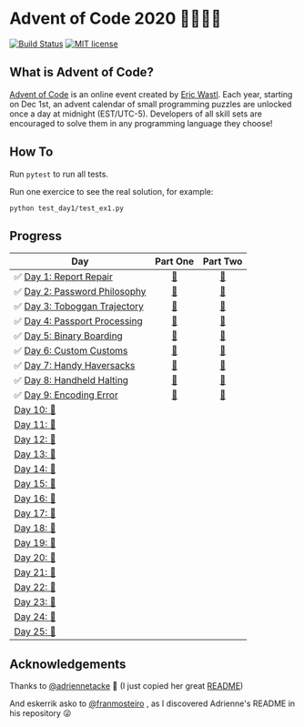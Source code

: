 # Advent of Code 2020 🎄👨‍💻🎄

[![Build Status](https://github.com/anxodio/aoc2020/workflows/build/badge.svg)](https://github.com/anxodio/aoc2020/actions)
[![MIT license](https://img.shields.io/badge/License-MIT-blue.svg)](https://opensource.org/licenses/MIT)

## What is Advent of Code?

[Advent of Code](http://adventofcode.com) is an online event created by [Eric Wastl](https://twitter.com/ericwastl). Each year, starting on Dec 1st, an advent calendar of small programming puzzles are unlocked once a day at midnight (EST/UTC-5). Developers of all skill sets are encouraged to solve them in any programming language they choose!

## How To

Run `pytest` to run all tests.

Run one exercice to see the real solution, for example:

```
python test_day1/test_ex1.py
```

## Progress

| Day                                                                                                  |                                 Part One                                  |                                 Part Two                                  |
| ---------------------------------------------------------------------------------------------------- | :-----------------------------------------------------------------------: | :-----------------------------------------------------------------------: |
| ✅ [Day 1: Report Repair](https://github.com/anxodio/aoc2020/tree/main/test_day1/exercise.txt)       | [🌟](https://github.com/anxodio/aoc2020/tree/main/test_day1/test_ex1.py)  | [🌟](https://github.com/anxodio/aoc2020/tree/main/test_day1/test_ex2.py)  |
| ✅ [Day 2: Password Philosophy](https://github.com/anxodio/aoc2020/tree/main/test_day2/exercise.txt) | [🌟](https://github.com/anxodio/aoc2020/tree/main/test_day2/test_ex3.py)  | [🌟](https://github.com/anxodio/aoc2020/tree/main/test_day2/test_ex4.py)  |
| ✅ [Day 3: Toboggan Trajectory](https://github.com/anxodio/aoc2020/tree/main/test_day3/exercise.txt) | [🌟](https://github.com/anxodio/aoc2020/tree/main/test_day3/test_ex5.py)  | [🌟](https://github.com/anxodio/aoc2020/tree/main/test_day3/test_ex6.py)  |
| ✅ [Day 4: Passport Processing](https://github.com/anxodio/aoc2020/tree/main/test_day4/exercise.txt) | [🌟](https://github.com/anxodio/aoc2020/tree/main/test_day4/test_ex7.py)  | [🌟](https://github.com/anxodio/aoc2020/tree/main/test_day4/test_ex8.py)  |
| ✅ [Day 5: Binary Boarding](https://github.com/anxodio/aoc2020/tree/main/test_day5/exercise.txt)     | [🌟](https://github.com/anxodio/aoc2020/tree/main/test_day5/test_ex9.py)  | [🌟](https://github.com/anxodio/aoc2020/tree/main/test_day5/test_ex10.py) |
| ✅ [Day 6: Custom Customs](https://github.com/anxodio/aoc2020/tree/main/test_day6/exercise.txt)      | [🌟](https://github.com/anxodio/aoc2020/tree/main/test_day6/test_ex11.py) | [🌟](https://github.com/anxodio/aoc2020/tree/main/test_day6/test_ex12.py) |
| ✅ [Day 7: Handy Haversacks](https://github.com/anxodio/aoc2020/tree/main/test_day7/exercise.txt)    | [🌟](https://github.com/anxodio/aoc2020/tree/main/test_day7/test_ex13.py) | [🌟](https://github.com/anxodio/aoc2020/tree/main/test_day7/test_ex14.py) |
| ✅ [Day 8: Handheld Halting](https://github.com/anxodio/aoc2020/tree/main/test_day8/exercise.txt)    | [🌟](https://github.com/anxodio/aoc2020/tree/main/test_day8/test_ex15.py) | [🌟](https://github.com/anxodio/aoc2020/tree/main/test_day8/test_ex16.py) |
| ✅ [Day 9: Encoding Error](https://github.com/anxodio/aoc2020/tree/main/test_day9/exercise.txt)      | [🌟](https://github.com/anxodio/aoc2020/tree/main/test_day8/test_ex17.py) | [🌟](https://github.com/anxodio/aoc2020/tree/main/test_day8/test_ex18.py) |
| [Day 10: 🚧 ]()                                                                                      |                                                                           |                                                                           |
| [Day 11: 🚧 ]()                                                                                      |                                                                           |                                                                           |
| [Day 12: 🚧 ]()                                                                                      |                                                                           |                                                                           |
| [Day 13: 🚧 ]()                                                                                      |                                                                           |                                                                           |
| [Day 14: 🚧 ]()                                                                                      |                                                                           |                                                                           |
| [Day 15: 🚧 ]()                                                                                      |                                                                           |                                                                           |
| [Day 16: 🚧 ]()                                                                                      |                                                                           |                                                                           |
| [Day 17: 🚧 ]()                                                                                      |                                                                           |                                                                           |
| [Day 18: 🚧 ]()                                                                                      |                                                                           |                                                                           |
| [Day 19: 🚧 ]()                                                                                      |                                                                           |                                                                           |
| [Day 20: 🚧 ]()                                                                                      |                                                                           |                                                                           |
| [Day 21: 🚧 ]()                                                                                      |                                                                           |                                                                           |
| [Day 22: 🚧 ]()                                                                                      |                                                                           |                                                                           |
| [Day 23: 🚧 ]()                                                                                      |                                                                           |                                                                           |
| [Day 24: 🚧 ]()                                                                                      |                                                                           |                                                                           |
| [Day 25: 🚧 ]()                                                                                      |                                                                           |                                                                           |

## Acknowledgements

Thanks to [@adriennetacke](https://github.com/adriennetacke) 🙌 (I just copied her great [README](https://github.com/adriennetacke/advent-of-code-2020/))

And eskerrik asko to [@franmosteiro](https://github.com/franmosteiro) , as I discovered Adrienne's README in his repository 😜
